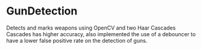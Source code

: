 # GunDetection
Detects and marks weapons using OpenCV and two Haar Cascades
Cascades has higher accuracy, also implemented the use of a debouncer to have a lower false positive rate on the detection of guns.
